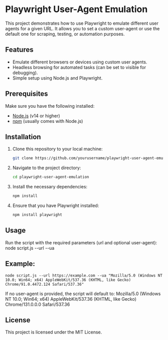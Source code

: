 # Playwright User-Agent Emulation

This project demonstrates how to use Playwright to emulate different user agents for a given URL. It allows you to set a custom user-agent or use the default one for scraping, testing, or automation purposes.

## Features
- Emulate different browsers or devices using custom user agents.
- Headless browsing for automated tasks (can be set to visible for debugging).
- Simple setup using Node.js and Playwright.

## Prerequisites
Make sure you have the following installed:
- [Node.js](https://nodejs.org/) (v14 or higher)
- [npm](https://www.npmjs.com/) (usually comes with Node.js)

## Installation

1. Clone this repository to your local machine:
   ```bash
   git clone https://github.com/yourusername/playwright-user-agent-emulation.git

2. Navigate to the project directory:
    ```bash
    cd playwright-user-agent-emulation

3. Install the necessary dependencies:
    ```bash
    npm install

4. Ensure that you have Playwright installed:
    ```bash
    npm install playwright

## Usage
Run the script with the required parameters (url and optional user-agent):
    node script.js --url <target-url> --ua <user-agent>

## Example:
    node script.js --url https://example.com --ua "Mozilla/5.0 (Windows NT 10.0; Win64; x64) AppleWebKit/537.36 (KHTML, like Gecko) Chrome/91.0.4472.124 Safari/537.36"

If no user-agent is provided, the script will default to:
    Mozilla/5.0 (Windows NT 10.0; Win64; x64) AppleWebKit/537.36 (KHTML, like Gecko) Chrome/131.0.0.0 Safari/537.36

## License
This project is licensed under the MIT License.